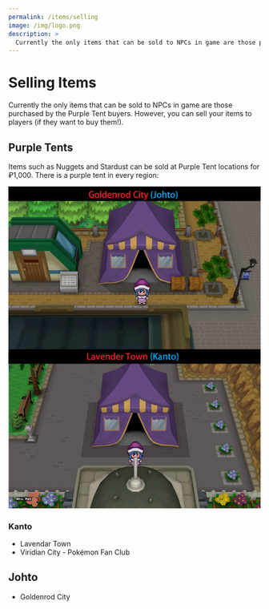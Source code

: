```yaml
---
permalink: /items/selling
image: /img/logo.png
description: >
  Currently the only items that can be sold to NPCs in game are those purchased by the Purple Tent buyers. However, you can sell your items to players (if they want to buy them!).
---
```


# Selling Items

Currently the only items that can be sold to NPCs in game are those purchased by
the Purple Tent buyers. However, you can sell your items to players (if they
want to buy them!).

## Purple Tents

Items such as Nuggets and Stardust can be sold at Purple Tent locations for
₽1,000. There is a purple tent in every region:

![purple tents](/img/maps/purple-tents.png)

### Kanto

* Lavendar Town
* Viridian City - Pokémon Fan Club

## Johto

* Goldenrod City

